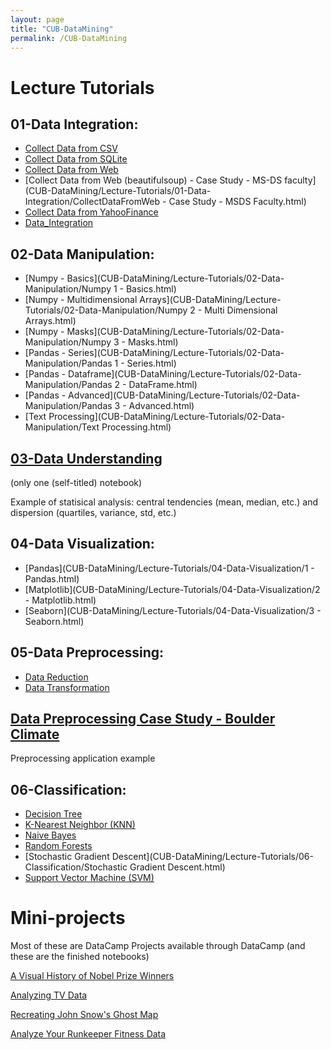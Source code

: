 ```yaml
---
layout: page
title: "CUB-DataMining"
permalink: /CUB-DataMining
---
```


# Lecture Tutorials

## 01-Data Integration:
- [Collect Data from CSV](CUB-DataMining/Lecture-Tutorials/01-Data-Integration/CollectDataFromCSV.html)
- [Collect Data from SQLite](CUB-DataMining/Lecture-Tutorials/01-Data-Integration/CollectDataFromSQLite.html)
- [Collect Data from Web](CUB-DataMining/Lecture-Tutorials/01-Data-Integration/CollectDataFromWeb.html)
- [Collect Data from Web (beautifulsoup) - Case Study - MS-DS faculty](CUB-DataMining/Lecture-Tutorials/01-Data-Integration/CollectDataFromWeb - Case Study - MSDS Faculty.html)
- [Collect Data from YahooFinance](CUB-DataMining/Lecture-Tutorials/01-Data-Integration/CollectDataFromYahoo.html)
- [Data_Integration](CUB-DataMining/Lecture-Tutorials/01-Data-Integration/Data_Integration.html)

## 02-Data Manipulation:
- [Numpy - Basics](CUB-DataMining/Lecture-Tutorials/02-Data-Manipulation/Numpy 1 -  Basics.html)
- [Numpy - Multidimensional Arrays](CUB-DataMining/Lecture-Tutorials/02-Data-Manipulation/Numpy 2 - Multi Dimensional Arrays.html)
- [Numpy - Masks](CUB-DataMining/Lecture-Tutorials/02-Data-Manipulation/Numpy 3 - Masks.html)
- [Pandas - Series](CUB-DataMining/Lecture-Tutorials/02-Data-Manipulation/Pandas 1 - Series.html)
- [Pandas - Dataframe](CUB-DataMining/Lecture-Tutorials/02-Data-Manipulation/Pandas 2 - DataFrame.html)
- [Pandas - Advanced](CUB-DataMining/Lecture-Tutorials/02-Data-Manipulation/Pandas 3 - Advanced.html)
- [Text Processing](CUB-DataMining/Lecture-Tutorials/02-Data-Manipulation/Text Processing.html)

## [03-Data Understanding](CUB-DataMining/Lecture-Tutorials/03-Data-Understanding/DataUnderstanding.html)
(only one (self-titled) notebook)

Example of statisical analysis: central tendencies (mean, median, etc.) and dispersion (quartiles, variance, std, etc.)

## 04-Data Visualization:
- [Pandas](CUB-DataMining/Lecture-Tutorials/04-Data-Visualization/1 - Pandas.html)
- [Matplotlib](CUB-DataMining/Lecture-Tutorials/04-Data-Visualization/2 - Matplotlib.html)
- [Seaborn](CUB-DataMining/Lecture-Tutorials/04-Data-Visualization/3 - Seaborn.html)

## 05-Data Preprocessing:
- [Data Reduction](CUB-DataMining/Lecture-Tutorials/05-Data-Preprocessing/DataReduction.html)
- [Data Transformation](CUB-DataMining/Lecture-Tutorials/05-Data-Preprocessing/DataTransformation.html)

## [Data Preprocessing Case Study - Boulder Climate](CUB-DataMining/Lecture-Tutorials/Case-Study-Boulder-Weather/BoulderClimateCaseStudy.html)

Preprocessing application example

## 06-Classification:
- [Decision Tree](CUB-DataMining/Lecture-Tutorials/06-Classification/DecisionTree.html)
- [K-Nearest Neighbor (KNN)](CUB-DataMining/Lecture-Tutorials/06-Classification/KNN.html)
- [Naive Bayes](CUB-DataMining/Lecture-Tutorials/06-Classification/NaiveBayes.html)
- [Random Forests](CUB-DataMining/Lecture-Tutorials/06-Classification/RandomForests.html)
- [Stochastic Gradient Descent](CUB-DataMining/Lecture-Tutorials/06-Classification/Stochastic Gradient Descent.html)
- [Support Vector Machine (SVM)](CUB-DataMining/Lecture-Tutorials/06-Classification/SVM.html)


# Mini-projects
Most of these are DataCamp Projects available through DataCamp (and these are the finished notebooks)

[A Visual History of Nobel Prize Winners](CUB-DataMining/Mini-Projects/NobelPrize/nobelprize-notebook.html)

[Analyzing TV Data](CUB-DataMining/Mini-Projects/TV/TVdata.html)

[Recreating John Snow's Ghost Map](CUB-DataMining/Mini-Projects/Map/GhostMap.html)

[Analyze Your Runkeeper Fitness Data](CUB-DataMining/Mini-Projects/Fitness/FitnessData.html)

